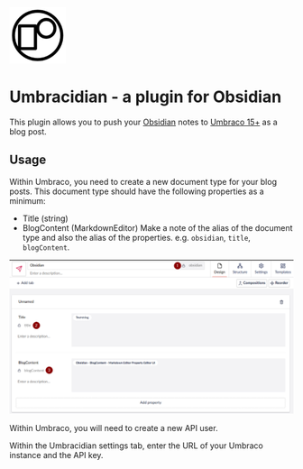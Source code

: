 <img src="assets/UmbracidianLogo.png" alt="Document Type" width="100px"></img> 
# Umbracidian - a plugin for Obsidian

This plugin allows you to push your [Obsidian](https://obsidian.md/) notes to [Umbraco 15+](https://umbraco.com) as a blog post. 

## Usage

Within Umbraco, you need to create a new document type for your blog posts. This document type should have the following properties as a minimum:
   - Title (string)
   - BlogContent (MarkdownEditor)
Make a note of the alias of the document type and also the alias of the properties. e.g. `obsidian`, `title`, `blogContent`. 

<img src="assets/docType.png" alt="Document Type"></img>
	
Within Umbraco, you will need to create a new API user. 



Within the Umbracidian settings tab, enter the URL of your Umbraco instance and the API key.
